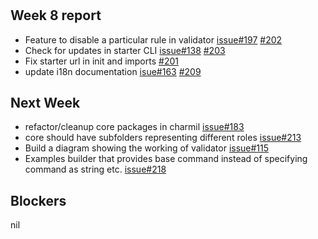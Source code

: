 # 

## Week 8 report
- Feature to disable a particular rule in validator [issue#197](https://github.com/aerogear/charmil/issues/197) [#202](https://github.com/aerogear/charmil/pull/202)
- Check for updates in starter CLI [issue#138](https://github.com/aerogear/charmil/issues/138) [#203](https://github.com/aerogear/charmil/pull/203)
- Fix starter url in init and imports [#201](https://github.com/aerogear/charmil/pull/201)
- update i18n documentation [isue#163](https://github.com/aerogear/charmil/issues/163) [#209](https://github.com/aerogear/charmil/pull/209)

## Next Week
- refactor/cleanup core packages in charmil [issue#183](https://github.com/aerogear/charmil/issues/183)
- core should have subfolders representing different roles [issue#213](https://github.com/aerogear/charmil/issues/213)
- Build a diagram showing the working of validator [issue#115](https://github.com/aerogear/charmil/issues/115)
- Examples builder that provides base command instead of specifying command as string etc. [issue#218](https://github.com/aerogear/charmil/issues/218)

## Blockers
nil
